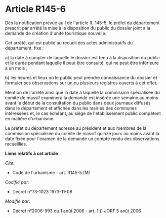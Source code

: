 # Article R145-6

Dès la notification prévue au I de l'article R. 145-5, le préfet du département prescrit par arrêté la mise à la disposition
du public du dossier joint à la demande de création d'unité touristique nouvelle.

Cet arrêté, qui est publié au recueil des actes administratifs du département, fixe :

a) la date à compter de laquelle le dossier est tenu à la disposition du public et la durée pendant laquelle il peut être
consulté, qui ne peut être inférieure à un mois ;

b) les heures et lieux où le public peut prendre connaissance du dossier et formuler ses observations sur un ou plusieurs
registres ouverts à cet effet.

Mention de l'arrêté ainsi que la date à laquelle la commission spécialisée du comité de massif examinera la demande est
insérée une semaine au moins avant le début de la consultation du public dans deux journaux diffusés dans le département et
affichée dans les mairies des communes intéressées et, le cas échéant, au siège de l'établissement public compétent en
matière d'urbanisme.

Le préfet du département adresse au président et aux membres de la commission spécialisée du comité de massif quinze jours au
moins avant la date fixée pour l'examen de la demande un compte rendu des observations recueillies.

**Liens relatifs à cet article**

_Cite_:

  - Code de l'urbanisme - art. R145-5 (M)

_Codifié par_:

  - Décret n°73-1023 1973-11-08

_Modifié par_:

  - Décret n°2006-993 du 1 août 2006 - art. 1 () JORF 5 août 2006
